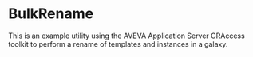 # BulkRename
This is an example utility using the AVEVA Application Server GRAccess toolkit to perform a rename of templates and instances in a galaxy.
